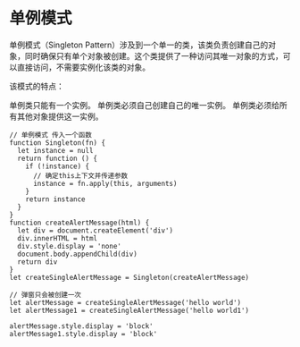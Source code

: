 # 单例模式
单例模式（Singleton Pattern）涉及到一个单一的类，该类负责创建自己的对象，同时确保只有单个对象被创建。这个类提供了一种访问其唯一对象的方式，可以直接访问，不需要实例化该类的对象。

该模式的特点：

单例类只能有一个实例。
单例类必须自己创建自己的唯一实例。
单例类必须给所有其他对象提供这一实例。
```
// 单例模式 传入一个函数
function Singleton(fn) {
  let instance = null
  return function () {
    if (!instance) {
      // 确定this上下文并传递参数
      instance = fn.apply(this, arguments)
    }
    return instance
  }
}
function createAlertMessage(html) {
  let div = document.createElement('div')
  div.innerHTML = html
  div.style.display = 'none'
  document.body.appendChild(div)
  return div
}
let createSingleAlertMessage = Singleton(createAlertMessage)

// 弹窗只会被创建一次
let alertMessage = createSingleAlertMessage('hello world')
let alertMessage1 = createSingleAlertMessage('hello world1')

alertMessage.style.display = 'block'
alertMessage1.style.display = 'block'


```